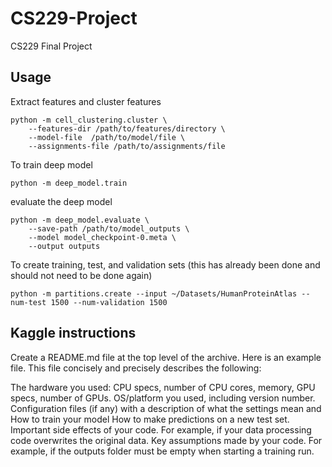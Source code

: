 # CS229-Project
CS229 Final Project


## Usage

Extract features and cluster features

	python -m cell_clustering.cluster \
        --features-dir /path/to/features/directory \
        --model-file  /path/to/model/file \
        --assignments-file /path/to/assignments/file

To train deep model

    python -m deep_model.train

evaluate the deep model

    python -m deep_model.evaluate \
        --save-path /path/to/model_outputs \
        --model model_checkpoint-0.meta \
        --output outputs

To create training, test, and validation sets (this has already been done and should not need to
be done again)

    python -m partitions.create --input ~/Datasets/HumanProteinAtlas --num-test 1500 --num-validation 1500


## Kaggle instructions
Create a README.md file at the top level of the archive. Here is an example file. This file concisely and precisely 
describes the following:

The hardware you used: CPU specs, number of CPU cores, memory, GPU specs, number of GPUs.
OS/platform you used, including version number.
Configuration files (if any) with a description of what the settings mean and
How to train your model
How to make predictions on a new test set.
Important side effects of your code. For example, if your data processing code overwrites the original data.
Key assumptions made by your code. For example, if the outputs folder must be empty when starting a training run.
